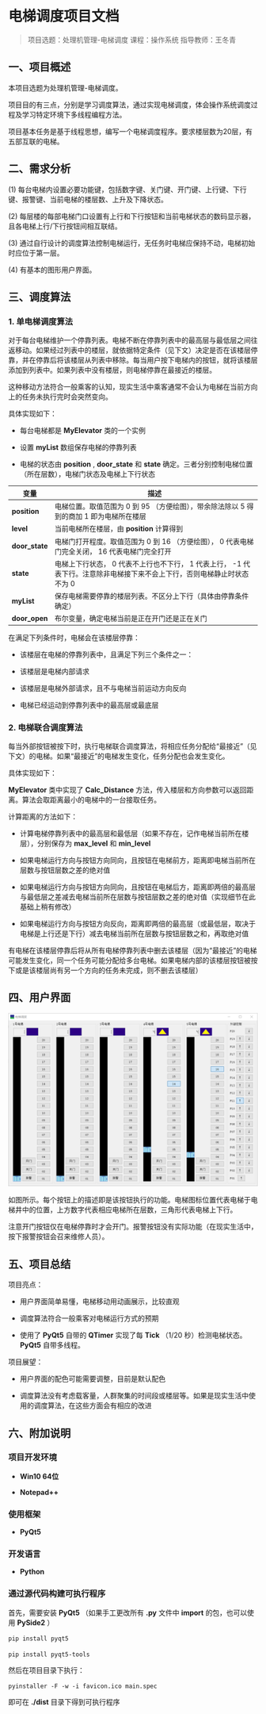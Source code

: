 # 电梯调度项目文档

> 项目选题：处理机管理-电梯调度
> 课程：操作系统
> 指导教师：王冬青

## 一、项目概述

本项目选题为处理机管理-电梯调度。

项目目的有三点，分别是学习调度算法，通过实现电梯调度，体会操作系统调度过程及学习特定环境下多线程编程方法。

项目基本任务是基于线程思想，编写一个电梯调度程序。要求楼层数为20层，有五部互联的电梯。

## 二、需求分析

(1) 每台电梯内设置必要功能键，包括数字键、关门键、开门键、上行键、下行键、报警键、当前电梯的楼层数、上升及下降状态。

(2) 每层楼的每部电梯门口设置有上行和下行按钮和当前电梯状态的数码显示器，且各电梯上行/下行按钮间相互联结。

(3) 通过自行设计的调度算法控制电梯运行，无任务时电梯应保持不动，电梯初始时应位于第一层。

(4) 有基本的图形用户界面。

## 三、调度算法

### 1. 单电梯调度算法

对于每台电梯维护一个停靠列表。电梯不断在停靠列表中的最高层与最低层之间往返移动。如果经过列表中的楼层，就依据特定条件（见下文）决定是否在该楼层停靠，并在停靠后将该楼层从列表中移除。每当用户按下电梯内的按钮，就将该楼层添加到列表中。如果列表中没有楼层，则电梯停靠在最接近的楼层。

这种移动方法符合一般乘客的认知，现实生活中乘客通常不会认为电梯在当前方向上的任务未执行完时会突然变向。

具体实现如下：

 - 每台电梯都是 **MyElevator** 类的一个实例
 
 - 设置 **myList** 数组保存电梯的停靠列表
 
 - 电梯的状态由 **position** , **door_state** 和 **state** 确定。三者分别控制电梯位置（所在层数），电梯门状态及电梯上下行状态
 
| 变量 | 描述 |
| ------ | ------ |
| **position** | 电梯位置。取值范围为 0 到 95 （方便绘图），带余除法除以 5 得到的商加 1 即为电梯所在楼层 |
| **level** | 当前电梯所在楼层，由 **position** 计算得到 |
| **door_state** | 电梯门打开程度。取值范围为 0 到 16 （方便绘图）， 0 代表电梯门完全关闭， 16 代表电梯门完全打开 |
| **state** | 电梯上下行状态， 0 代表不上行也不下行， 1 代表上行， -1 代表下行。注意除非电梯接下来不会上下行，否则电梯静止时状态不为 0  |
| **myList** | 保存电梯需要停靠的楼层列表。不区分上下行（具体由停靠条件确定） |
| **door_open** | 布尔变量，确定电梯当前是正在开门还是正在关门 |

在满足下列条件时，电梯会在该楼层停靠：

- 该楼层在电梯的停靠列表中，且满足下列三个条件之一：
 
 - 该楼层是电梯内部请求
 
 - 该楼层是电梯外部请求，且不与电梯当前运动方向反向
 
 - 电梯已经运动到停靠列表中的最高层或最底层


### 2. 电梯联合调度算法

每当外部按钮被按下时，执行电梯联合调度算法，将相应任务分配给“最接近”（见下文）的电梯。如果“最接近”的电梯发生变化，任务分配也会发生变化。

具体实现如下：

 **MyElevator** 类中实现了 **Calc_Distance** 方法，传入楼层和方向参数可以返回距离。算法会取距离最小的电梯中的一台接取任务。

计算距离的方法如下： 

- 计算电梯停靠列表中的最高层和最低层（如果不存在，记作电梯当前所在楼层），分别保存为 **max_level** 和 **min_level**  

- 如果电梯运行方向与按钮方向同向，且按钮在电梯前方，距离即电梯当前所在层数与按钮层数之差的绝对值

- 如果电梯运行方向与按钮方向同向，且按钮在电梯后方，距离即两倍的最高层与最低层之差减去电梯当前所在层数与按钮层数之差的绝对值（实现细节在此基础上稍有修改）

- 如果电梯运行方向与按钮方向反向，距离即两倍的最高层（或最低层，取决于电梯是上行还是下行）减去电梯当前所在层数与按钮层数之和，再取绝对值

有电梯在该楼层停靠后将从所有电梯停靠列表中删去该楼层（因为“最接近”的电梯可能发生变化，同一个任务可能分配给多台电梯。如果电梯内部的该楼层按钮被按下或是该楼层尚有另一个方向的任务未完成，则不删去该楼层）

## 四、用户界面

![Elevator](Elevator.png)

如图所示。每个按钮上的描述即是该按钮执行的功能。电梯图标位置代表电梯于电梯井中的位置，上方数字代表相应电梯所在层数，三角形代表电梯上下行。

注意开门按钮仅在电梯停靠时才会开门。报警按钮没有实际功能（在现实生活中，按下报警按钮会召来维修人员）。

## 五、项目总结

项目亮点：

 - 用户界面简单易懂，电梯移动用动画展示，比较直观
 
 - 调度算法符合一般乘客对电梯运行方式的预期
 
 - 使用了 **PyQt5** 自带的 **QTimer** 实现了每 **Tick** （1/20 秒）检测电梯状态。**PyQt5** 自带多线程。

项目展望：

 - 用户界面的配色可能需要调整，目前是默认配色
 
 - 调度算法没有考虑载客量，人群聚集的时间段或楼层等。如果是现实生活中使用的调度算法，在这些方面会有相应的改进

## 六、附加说明

### 项目开发环境

 - **Win10 64位**
 
 - **Notepad++**
 
### 使用框架

 - **PyQt5**
 
### 开发语言

 - **Python**
 
### 通过源代码构建可执行程序

首先，需要安装 **PyQt5** （如果手工更改所有 **.py** 文件中 **import** 的包，也可以使用 **PySide2** ）

```
pip install pyqt5

pip install pyqt5-tools
```

然后在项目目录下执行：

```
pyinstaller -F -w -i favicon.ico main.spec
```

即可在 **./dist** 目录下得到可执行程序